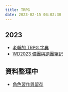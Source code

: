 ```yaml
---
title: TRPG
date: 2023-02-15 04:02:30
---
```


## 2023

- [老翰的 TRPG 字典](./laohanj-dictionary/)
- [WD2023 備團與跑團筆記](./WD2023/)

## 資料整理中

- [角色習作與留存](./Characters/)
